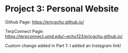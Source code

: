 # Project 3: Personal Website

Github Page: https://ericgchu.github.io/

TerpConnect Page: https://terpconnect.umd.edu/~echu123/ericgchu.github.io/


Custom change added in Part 1: I added an Instagram link!
